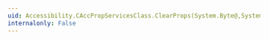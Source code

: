 ```yaml
---
uid: Accessibility.CAccPropServicesClass.ClearProps(System.Byte@,System.UInt32,System.Guid@,System.Int32)
internalonly: False
---
```

